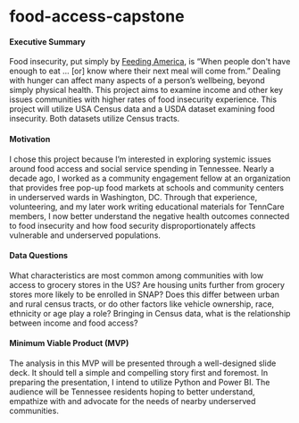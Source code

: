 # food-access-capstone

#### Executive Summary
Food insecurity, put simply by [Feeding America](https://www.feedingamerica.org/hunger-in-america/food-insecurity), is “When people don't have enough to eat … [or] know where their next meal will come from.” Dealing with hunger can affect many aspects of a person’s wellbeing, beyond simply physical health. This project aims to examine income and other key issues communities with higher rates of food insecurity experience. This project will utilize USA Census data and a USDA dataset examining food insecurity. Both datasets utilize Census tracts.

#### Motivation
I chose this project because I’m interested in exploring systemic issues around food access and social service spending in Tennessee. Nearly a decade ago, I worked as a community engagement fellow at an organization that provides free pop-up food markets at schools and community centers in underserved wards in Washington, DC. Through that experience, volunteering, and my later work writing educational materials for TennCare members, I now better understand the negative health outcomes connected to food insecurity and how food security disproportionately affects vulnerable and underserved populations. 

#### Data Questions
What characteristics are most common among communities with low access to grocery stores in the US? Are housing units further from grocery stores more likely to be enrolled in SNAP? Does this differ between urban and rural census tracts, or do other factors like vehicle ownership, race, ethnicity or age play a role? Bringing in Census data, what is the relationship between income and food access?

#### Minimum Viable Product (MVP)
The analysis in this MVP will be presented through a well-designed slide deck. It should tell a simple and compelling story first and foremost. In preparing the presentation, I intend to utilize Python and Power BI. The audience will be Tennessee residents hoping to better understand, empathize with and advocate for the needs of nearby underserved communities.
